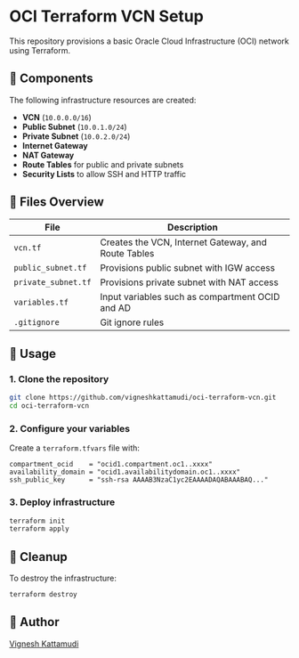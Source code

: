 # OCI Terraform VCN Setup

This repository provisions a basic Oracle Cloud Infrastructure (OCI) network using Terraform.

## 🔧 Components

The following infrastructure resources are created:

- **VCN** (`10.0.0.0/16`)
- **Public Subnet** (`10.0.1.0/24`)
- **Private Subnet** (`10.0.2.0/24`)
- **Internet Gateway**
- **NAT Gateway**
- **Route Tables** for public and private subnets
- **Security Lists** to allow SSH and HTTP traffic

## 📁 Files Overview

| File              | Description                                 |
|-------------------|---------------------------------------------|
| `vcn.tf`          | Creates the VCN, Internet Gateway, and Route Tables |
| `public_subnet.tf`| Provisions public subnet with IGW access    |
| `private_subnet.tf`| Provisions private subnet with NAT access  |
| `variables.tf`    | Input variables such as compartment OCID and AD |
| `.gitignore`      | Git ignore rules                            |

## 🚀 Usage

### 1. Clone the repository

```bash
git clone https://github.com/vigneshkattamudi/oci-terraform-vcn.git
cd oci-terraform-vcn
````

### 2. Configure your variables

Create a `terraform.tfvars` file with:

```hcl
compartment_ocid    = "ocid1.compartment.oc1..xxxx"
availability_domain = "ocid1.availabilitydomain.oc1..xxxx"
ssh_public_key      = "ssh-rsa AAAAB3NzaC1yc2EAAAADAQABAAABAQ..."
```

### 3. Deploy infrastructure

```bash
terraform init
terraform apply
```

## 🧹 Cleanup

To destroy the infrastructure:

```bash
terraform destroy
```

## 🧑 Author

[Vignesh Kattamudi](https://github.com/vigneshkattamudi)
